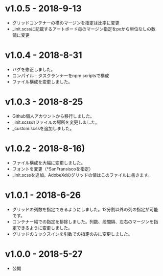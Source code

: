 # v1.0.5 - 2018-9-13
* グリッドコンテナーの横のマージンを指定は比率に変更
* _init.scssに記載するアートボード毎のマージン指定をpxから単位なしの数値に変更

# v1.0.4 - 2018-8-31
* バグを修正しました。
* コンパイル・タスクランナーをnpm scriptsで構成
* ファイル構成を変更しました。

# v1.0.3 - 2018-8-25
* Github個人アカウントから移行しました。
* _init.scssのファイルの場所を変更しました。
* _custom.scssを追加しました。

# v1.0.2 - 2018-8-16)
* ファイル構成を大幅に変更しました。
* フォントを変更（*SanFransiscoを指定）
* _init.scssを追加。AdobeXdのグリッドの値はこのファイルに書きます。

# v1.0.1 - 2018-6-26
* グリッドの列数を指定できるようにしました。12分割以外の列の指定が可能です。
* コンテナー幅での指定を排除しました。列数、段間隔、左右のマージンを指定できるように変更しました。
* グリッドのミックスインを引数での指定のみに変更しました。

# v1.0.0 - 2018-5-27
* 公開